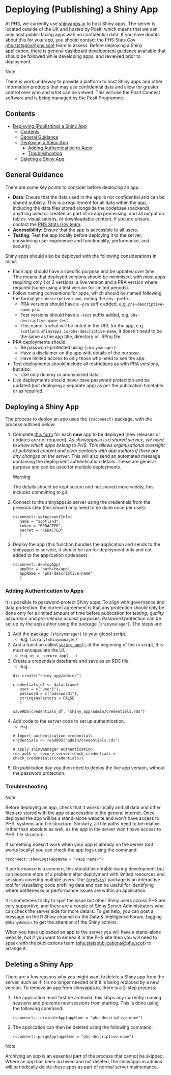 # Deploying (Publishing) a Shiny App

At PHS, we currently use [shinyapps.io](http://shinyapps.io) to host Shiny apps. The server is located outside of the UK and hosted by Posit, which means that we can only host public-facing apps with no confidential data. If you have doubts about this for your app, you should contact the PHS Stats Gov [phs.statsgov@phs.scot](mailto:phs.statsgov@phs.scot) team to assess. Before deploying a Shiny application, there is general [dashboard development guidance](https://public-health-scotland.github.io/knowledge-base/docs/Information%20Sharing?doc=Dashboard%20development%20guidance.md) available that should be followed while developing apps, and reviewed prior to deployment.

> [!NOTE]
> There is work underway to provide a platform to host Shiny apps and other information products that may use confidential data and allow for greater control over who and what can be viewed. This will use the Posit Connect software and is being managed by the Posit Programme.

## Contents

- [Deploying (Publishing) a Shiny App](#deploying-publishing-a-shiny-app)
  - [Contents](#contents)
  - [General Guidance](#general-guidance)
  - [Deploying a Shiny App](#deploying-a-shiny-app)
    - [Adding Authentication to Apps](#adding-authentication-to-apps)
    - [Troubleshooting](#troubleshooting)
  - [Deleting a Shiny App](#deleting-a-shiny-app)

## General Guidance

There are some key points to consider before deploying an app:

- **Data**: Ensure that the data used in the app is not confidential and can be shared publicly. This is a requirement for all data within the app, including the data files stored alongside the codebase (backend), anything used or created as part of in-app processing, and all output on tables, visualisations, or downloadable content. If you are unsure, contact the [PHS Stats Gov team](mailto:phs.statsgov@phs.scot).
- **Accessibility**: Ensure that the app is accessible to all users.
- **Testing**: Test the app locally before deploying it to the server, considering user experience and functionality, performance, and security.

Shiny apps should also be deployed with the following considerations in mind:

- Each app should have a specific purpose and be updated over time. This means that deployed versions should be minimised, with most apps requiring only 1 or 2 versions: a live version and a PRA version where required (some using a test version for limited periods).
- Follow naming conventions for apps, which should be named following the format `phs-descriptive-name`, noting the `phs-` prefix.
  - PRA versions should have a `-pra` suffix added, e.g. `phs-descriptive-name-pra`.
  - Test versions should have a `-test` suffix added, e.g. `phs-descriptive-name-test`.
  - This name is what will be noted in the URL for the app, e.g. `scotland.shinyapps.io/phs-descriptive-name`, it doesn't need to be the same as the app title, directory or .RProj file.
- PRA deployments should:
  - Be password-protected using `{shinymanager}`.
  - Have a disclaimer on the app with details of the purpose.
  - Have limited access to only those who need to see the app.
- Test deployments should include all restrictions as with PRA versions, but also:
  - Use only dummy or anonymised data.
- Live deployments should never have password protection and be updated (not deploying a separate app) as per the publication timetable or as required.

## Deploying a Shiny App

The process to deploy an app uses the `{rsconnect}` package, with the process outlined below:

1. Complete [this form](https://forms.office.com/e/shBeTxkvBD) for each **new** app to be deployed (new releases or updates are not required).
   _As shinyapps.io is a shared service, we need to know which apps belong to PHS. This allows organisational oversight of published content and clear contacts with app authors if there are any changes on the server._
   This will also send an automated message containing the deployment authentication details. These are general purpose and can be used for multiple deployments.
   > [!WARNING]
   > The details should be kept secure and not shared more widely, this includes committing to git.
2. Connect to the shinyapps.io server using the credentials from the previous step (this should only need to be done once per user):
   ```
   rsconnect::setAccountInfo(
      name = "scotland",
      token = "REDACTED",
      secret = "REDACTED"
      )
   ```
3. Deploy the app (this function bundles the application and sends to the shinyapps.io service, it should be ran for deployment only and not added to the application codebase):
   ```
   rsconnect::deployApp(
      appDir = "path/to/app",
      appName = "phs-descriptive-name"
      )
   ```

### Adding Authentication to Apps

It is possible to password-protect Shiny apps. To align with governance and data protection, the current agreement is that any protection should only be done only for a limited amount of time before publication for _testing_, _quality assurance_ and _pre-release access_ purposes. Password protection can be set up by the app author using the package `{shinymanager}`. The steps are:

1. Add the package `{shinymanager}` to your global script.
   - e.g. `library(shinymanager)`
2. Add a function called [`secure_app()`](https://search.r-project.org/CRAN/refmans/shinymanager/html/secure-app.html) at the beginning of the ui script, this must encapsulate the UI.
   - e.g. `ui <- secure_app(...)`
3. Create a credentials dataframe and save as an RDS file.
   - e.g.
   ```
   dir.create("shiny_app/admin/")

   credentials_df <- data.frame(
      user = c("user1"),
      password = c("password1"),
      stringsAsFactors = FALSE
      )

   saveRDS(credentials_df, "shiny_app/admin/credentials.rds")
   ```
4. Add code to the server code to set up authentication.
   - e.g.
   ```
   # Import authentication credentials
   credentials <- readRDS("admin/credentials.rds")

   # Apply shinymanager authentication
   res_auth <- secure_server(check_credentials = check_credentials(credentials))
   ``` 
5. On publication day you then need to deploy the live app version, without the password protection.

### Troubleshooting

> [!NOTE]
> Before deploying an app, check that it works locally and all data and other files are stored with the app or accessible to the general internet. Once deployed the app will be a stand-alone website and won't have access to PHS' systems and file structure.
> Similarly, all file paths need to be relative rather than absolute as well, as the app in the server won't have access to PHS' file structure.

If something doesn't work when your app is already on the server (but works locally) you can check the app logs using the command:  

`rsconnect::showLogs(appName = "<app name>")`

If performance is a concern, this should be notable during development but can become more of a problem after deployment with limited resources and sessions covering multiple users. The [`{profvis}`](https://profvis.r-lib.org/index.html) package is an interactive tool for visualising code profiling data and can be useful for identifying where bottlenecks or performance issues are within an application.

It is sometimes tricky to spot the issue but other Shiny users across PHS are very supportive, and there are a couple of Shiny Server Administrators who can check the server side for more details. To get help, you can post a message on the R Shiny channel on the Data & Intelligence Forum, tagging `@ShinyAdmins` to get the attention of the Shiny admins.

When you have uploaded an app to the server you will have a stand-alone website, but if you want to embed it in the PHS site then you will need to speak with the publications team (<phs.statspublications@phs.scot>) to arrange it.  

## Deleting a Shiny App

There are a few reasons why you might want to delete a Shiny app from the server, such as if it is no longer needed or if it is being replaced by a new version. To remove an app from shinyapps.io, there is a 2-step process:

1. The application must first be archived, this stops any currently running sessions and prevents new sessions from starting. This is done using the following command:
   ```
   rsconnect::terminateApp(appName = "phs-descriptive-name")
   ```
2. The application can then be deleted using the following command:
   ```
   rsconnect::purgeApp(appName = "phs-descriptive-name")
   ```

> [!NOTE]
> Archiving an app is an essential part of the process that cannot be skipped. Where an app has been archived and not deleted, the shinyapps.io admins will periodically delete these apps as part of normal server maintenance.
